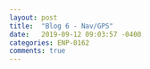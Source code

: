 ```yaml
---
layout: post
title:  "Blog 6 - Nav/GPS"
date:   2019-09-12 09:03:57 -0400
categories: ENP-0162
comments: true
---
```

